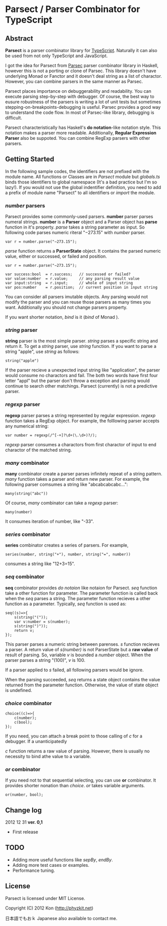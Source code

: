 # Parsect / Parser Combinator for TypeScript

## Abstract

**Parsect** is a parser combinator library for [TypeScript](http://www.typescriptlang.org/). Naturally it can also be used from not only TypeScript and JavaScript.

I got the idea for Parsect from [Parsec](http://www.haskell.org/haskellwiki/Parsec) parser combinator library in Haskell, however this is not a porting or clone of Parsec. This library doesn't have underlying Monad or Fanctor and it doesn't deal string as a list of charactor. However, you can combine parsers in the same manner as Parsec. 

Parsect places importance on debuggerability and readability. You can execute parsing step-by-step with debugger. Of course, the best way to eusure robustness of the parsers is writing a lot of unit tests but sometimes stepping-on-breakpoints-debugging is useful. Parsec provides a good way to understand the code flow. In most of Parsec-like library, debugging is difficult.

Parsect characteristically has Haskell's **do notation**-like notation style. This notation makes a parser more readable. Additionally, **Regular Expression Parser** also be suppoted. You can combine RegExp parsers with other parsers.

## Getting Started

In the following sample codes, the identifiers are not prefixed with the module name. All functions or Classes are in *Parsect* module but *globals.ts* binds those identifiers to global namespace (It's a bad practice but I'm so lazy!). If you would not use the global indentifier definition, you need to add a prefix of module name "Parsect" to all identifiers or *import* the module. 

### *number* parsers

Parsect provides some commonly-used parsers. **number** parser parses numeral strings. **number** is a **Parser** object and a Parser object has **parse** function in it's property. *parse* takes a string parameter as input. So following code parses numeric riteral "−273.15" with *number* parser. 

    var r = number.parse("−273.15");

*parse* function returns a **ParserState** object. It contains the parsed numeric value, either or successed, or failed and position.

    var r = number.parse("−273.15");
    
    var success:bool  = r.success;	 // successed or failed?
    var value:number  = r.value;     // any parsing result value	
    var input:string  = r.input;     // whole of input string
    var pos:number    = r.position;  // current position in input string 

You can consider all parsers imutable objects. Any parsing would not modify the parser and you can reuse those parsers as many times you want. Additionally you should not change parsers property.

If you want shorter notation, *bind* is it (*bind* of Monad ). 

### *string* parser

**string** parser is the most simple parser. *string* parses a specific string and return it. To get a *string* parser, use *string* function. If you want to parse a string "apple", use *string* as follows:

    string("apple")

If the parser recieve a unexpected input string like "application", the parser would consume no charactors and fail. The both two words have first four letter "appl" but the parser don't throw a exception and parsing would continue to search other matchings. Parsect (currently) is not a predictive parser.

### *regexp* parser

**regexp** parser parses a string represented by regular expression. *regexp* function takes a RegExp object. For example, the folllowing parser accepts any numerical string:

    var number = regexp(/^[-+]?\d+(\.\d+)?/);

*regexp* parser consumes a charactors from first charactor of input to end charactor of the matched string.

### *many* combinator

**many** combinator create a parser parses infinitely repeat of a string pattern. *many* function takes a parser and return new parser. For example, the following parser comsumes a string like "abcabcabcabc...":

    many(string("abc"))

Of course, *many* combinator can take a *regexp* parser:

    many(number)

It consumes iteration of number, like "-33". 

### *series* combinator

**series** combinator creates a series of parsers. For example, 

	series(number, string("+"), number, string("=", number))

consumes a string like "12+3=15".

### *seq* combinator

**seq** combinator provides *do notaion* like notaion for Parsect. *seq* function take a other function for parameter. The parameter function is called back when the *seq* parses a string. The parameter function recieves a other function as a parameter. Typically, *seq* function is used as: 

    seq((s)=>{
    	s(string("("));
    	var v:number = s(number);
    	s(string(")"));
    	return v;
    });

This parser parses a numeric string between parenses. *s* function recieves a parser. A return value of *s(number)* is not ParserState but a **raw value** of result of parsing. So, variable *v* is bounded a *number* object. When the parser parses a string "(100)", *v* is 100. 

If a parser applied to *s* failed, all following parsers would be ignore. 

When the parsing succeeded, *seq* returns a state object contains the value returned from the parameter function. Otherwise, the value of state object is undefined.

### *choice* combinator

    choice((c)=>{
        c(number);
        c(bool);
    });

If you need, you can attach a break point to those calling of *c* for a debugger. If a unanticipatedly

*c* function returns a raw value of parsing. However, there is usually no necessity to bind athe value to a variable. 

### *or* combinator

If you need not to that sequential selecting, you can use **or** combinator. It provides shorter nonation than *choice*. *or* takes variable arguments. 

    or(number, bool);

## Change log

2012 12 31 **ver. 0,1**

* First release

## TODO

* Adding more useful functions like *sepBy*, *endBy*.
* Adding more test cases or examples.
* Performance tuning.

## License

Parsect is licensed under MIT License.

Copyright (C) 2012 Kon (http://phyzkit.net)

日本語でもおｋ Japanese also available to contact me.